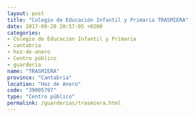 ```yaml
---
layout: post
title: "Colegio de Educación Infantil y Primaria TRASMIERA"
date: 2017-09-20 20:57:05 +0200
categories:
- Colegio de Educación Infantil y Primaria
- cantabria
- hoz-de-anero
- Centro público
- guarderia
name: "TRASMIERA"
province: "Cantabria"
location: "Hoz de Anero"
code: "39005797"
type: "Centro público"
permalink: /guarderias/trasmiera.html
---
```

